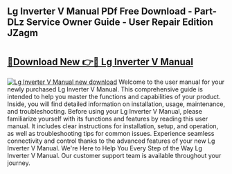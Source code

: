 ## Lg Inverter V Manual PDf Free Download - Part-DLz Service Owner Guide - User Repair Edition JZagm

# <h2><a href="http://bc1512.oget.top/?id=Lg+Inverter+V+Manual">🔗Download New 👉🔴 Lg Inverter V Manual</a></h2>

[![Lg Inverter V Manual new download](https://i.imgur.com/5g1atiW.png)](http://bc1512.oget.top/?id=Lg+Inverter+V+Manual)
Welcome to the user manual for your newly purchased Lg Inverter V Manual. This comprehensive guide is intended to help you master the functions and capabilities of your product. Inside, you will find detailed information on installation, usage, maintenance, and troubleshooting. Before using your Lg Inverter V Manual, please familiarize yourself with its functions and features by reading this user manual. It includes clear instructions for installation, setup, and operation, as well as troubleshooting tips for common issues. Experience seamless connectivity and control thanks to the advanced features of your new Lg Inverter V Manual. We're Here to Help You Every Step of the Way Lg Inverter V Manual. Our customer support team is available throughout your journey.
